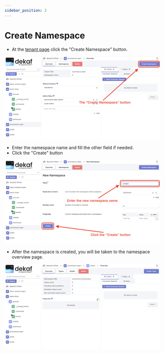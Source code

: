 ```yaml
---
sidebar_position: 2
---
```


# Create Namespace

- At the [tenant page](/docs/tenants/tenant-overview) click the "Create Namespace" button.

![create pulsar namespace](./img/create-namespace.png)

- Enter the namespace name and fill the other field if needed.
- Click the "Create" button

![create pulsar namespace dialog](./img/create-namespace-dialog.png)

- After the namespace is created, you will be taken to the namespace overview page.

![pulsar namespace overview page](./img/namespace-created.png)
